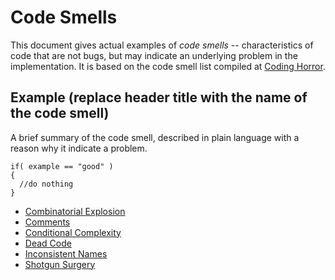 # Code Smells

This document gives actual examples of *code smells* -- characteristics of code that are not bugs, but may indicate an underlying problem in the implementation. It is based on the code smell list compiled at [Coding Horror](https://blog.codinghorror.com/code-smells/).

## Example (replace header title with the name of the code smell)

A brief summary of the code smell, described in plain language with a reason why it indicate a problem.

```{programming-language}
if( example == "good" )
{
  //do nothing
}
```

* [Combinatorial Explosion](combinatorial-explosion.md)
* [Comments](comments.md)
* [Conditional Complexity](conditional-complexity.md)
* [Dead Code](dead-code.md)
* [Inconsistent Names](inconsistent-names.md)
* [Shotgun Surgery](shotgun-surgery.md)